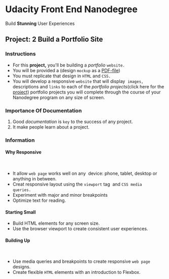 # Udacity Front End Nanodegree

Build **Stunning** User Experiences

## Project: 2 Build a Portfolio Site

### Instructions

* For this **project,** you'll be building a _portfolio_ `website.` 
* You will be provided a (design `mockup` as a [PDF-file](https://drive.google.com/file/d/1fKuG36GFVI3N4hKsCDzO_R6UbGRYks0H/view?usp=drivesdk"target="_blank">))
* You must replicate that design in `HTML` and `CSS.` 
* You will develop a responsive `website` that will display  `images,` descriptions and `links` to each of the _portfolio projects_(click here for the [project)](https://samansome.github.io/My-portfolio-website"target="_blank">) portfolio projects you will complete through the course of your Nanodegree program on any size of screen.

### Importance Of Documentation

1. Good _documentation_ is `key` to the success of any project.
2. It make people learn about a project.

### Information 

#### Why Responsive
  
* It allow `web page` works well on any  device: phone, tablet, desktop or anything in between.  
* Creat responsive layout using the `viewport` tag  and `CSS media queries.`   
* Experiment with major and minor breakpoints  
* Optimize text for reading.
    
#### Starting Small

* Build HTML elements for any screen size.  
* Use the browser viewport to create consistent user experiences.
  
#### Building Up
  
* Use media queries and breakpoints to create responsive `web page` designs.  
* Create flexible `HTML` elements with an introduction to Flexbox.